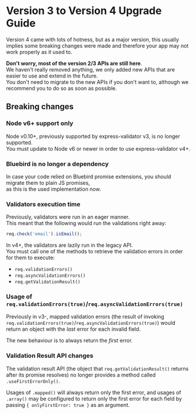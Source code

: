 # Version 3 to Version 4 Upgrade Guide

Version 4 came with lots of hotness, but as a major version, this usually implies some breaking changes were made and therefore your app may not work properly as it used to.

**Don't worry, most of the version 2/3 APIs are still here**.  
We haven't really removed anything, we only added new APIs that are easier to use and extend in the future.  
You don't need to migrate to the new APIs if you don't want to, although we recommend you to do so as soon as possible.

## Breaking changes

### Node v6+ support only

Node v0.10+, previously supported by express-validator v3, is no longer supported.  
You must update to Node v6 or newer in order to use express-validator v4+.

### Bluebird is no longer a dependency

In case your code relied on Bluebird promise extensions, you should migrate them to plain JS promises,  
as this is the used implementation now.

### Validators execution time

Previously, validators were run in an eager manner.  
This meant that the following would run the validations right away:

```javascript
req.check('email').isEmail();
```

In v4+, the validators are lazily run in the legacy API.  
You must call one of the methods to retrieve the validation errors in order for them to execute:

* `req.validationErrors()`
* `req.asyncValidationErrors()`
* `req.getValidationResult()`

### Usage of `req.validationErrors(true)`/`req.asyncValidationErrors(true)`

Previously in v3-, mapped validation errors \(the result of invoking `req.validationErrors(true)`/`req.asyncValidationErrors(true)`\) would return an object with the _last_ error for each invalid field.

The new behaviour is to always return the _first_ error.

### Validation Result API changes

The validation result API \(the object that `req.getValidationResult()` returns after its promise resolves\) no longer provides a method called `.useFirstErrorOnly()`.

Usages of `.mapped()` will always return only the first error, and usages of `.array()` may be configured to return only the first error for each field by passing `{ onlyFirstError: true }` as an argument.

